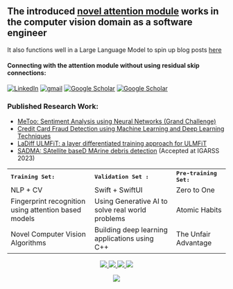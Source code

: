 ## The introduced <a href="http://azhanmohammed.xyz/">novel attention module</a> works in the computer vision domain as a software engineer

It also functions well in a Large Language Model to spin up blog posts <a href="http://blog.azhanmohammed.xyz/">here</a></p>

<p align="right">
  <h4>Connecting with the attention module without using residual skip connections:</h4>
  <a href="https://www.linkedin.com/in/azhanmohammed/"><img alt="LinkedIn" src="https://img.shields.io/badge/LinkedIn-0077B5?style=for-the-badge&logo=linkedin&logoColor=white"></a>
  <a href="mailto:azhanmohammed1999@gmail.com"><img alt="gmail" src="https://img.shields.io/badge/Gmail-D14836?style=for-the-badge&logo=gmail&logoColor=white"></a>
  <a href="https://scholar.google.com/citations?user=czAXaMIAAAAJ&hl=en"><img alt="Google Scholar" src="https://img.shields.io/badge/Google%20Scholar-4285F4.svg?style=for-the-badge&logo=Google-Scholar&logoColor=white"></a>
  <a href="https://www.researchgate.net/profile/Mohammed-Azhan"><img alt="Google Scholar" src="https://img.shields.io/badge/ResearchGate-00CCBB.svg?style=for-the-badge&logo=ResearchGate&logoColor=white"></a>
  
</p>

### Published Research Work:

- [MeToo: Sentiment Analysis using Neural Networks (Grand Challenge)](https://ieeexplore.ieee.org/abstract/document/9232540)
- [Credit Card Fraud Detection using Machine Learning and Deep Learning Techniques](https://ieeexplore.ieee.org/abstract/document/9316002)
- [LaDiff ULMFiT: a layer differentiated training approach for ULMFiT](https://link.springer.com/chapter/10.1007/978-3-030-73696-5_6)
- [SADMA: SAtellite baseD MArine debris detection](https://arxiv.org/abs/2210.08506) (Accepted at IGARSS 2023)

<table>
<tr>
<td colspan="2">
<strong><samp>Training Set:</samp></strong>
</td>
<td colspan="2">
<strong><samp>Validation Set :</samp></strong>
</td>
<td colspan="2">
<strong><samp>Pre-training Set:</samp></strong>
</td>
</tr>

<tr>
<td colspan="2">
NLP + CV
</td>
<td colspan="2">
Swift + SwiftUI
</td>
<td colspan="2">
Zero to One
</td>
</tr>



<tr>
<td colspan="2">
Fingerprint recognition using attention based models
</td>
<td colspan="2">
Using Generative AI to solve real world problems
</td>
<td colspan="2">
Atomic Habits
</td>
</tr>

<tr>
<td colspan="2">
Novel Computer Vision Algorithms
</td>
<td colspan="2">
Building deep learning applications using C++
</td>
<td colspan="2">
The Unfair Advantage
</td>
</tr>

</table>


<p align="center">
  <a href="https://github.com/sheikhazhanmohammed">
    <img src="http://github-profile-summary-cards.vercel.app/api/cards/profile-details?username=sheikhazhanmohammed&theme=transparent" />
  </a>
  <a href="https://github.com/wervlad">
    <img src="https://github-readme-streak-stats.herokuapp.com/?user=sheikhazhanmohammed&hide_border=true&card_width=338&theme=transparent" />
  </a>
  <a href="https://github.com/wervlad">
    <img src="http://github-profile-summary-cards.vercel.app/api/cards/stats?username=sheikhazhanmohammed&theme=transparent" />
  </a>
  <a href="https://github.com/sheikhazhanmohammed">
    <img src="https://github-readme-stats.vercel.app/api/top-langs/?username=sheikhazhanmohammed&hide_border=true&theme=transparent&hide=jupyter%20notebook,javascript,html,css,scss">
  </a>
</p>

<p align="center">
  <a href="https://github.com/sheikhazhanmohammed">
    <img src="https://komarev.com/ghpvc/?username=sheikhazhanmohammed&color=blue&style=flat)" />
  </a>
</p>
